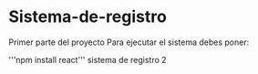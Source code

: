 # Sistema-de-registro
Primer parte del proyecto
Para ejecutar el sistema debes poner: 

'''npm install react'''
sistema de registro 2

